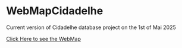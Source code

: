 # WebMapCidadelhe
Current version of Cidadelhe database project on the 1st of Mai 2025

[Click Here to see the WebMap](https://natchosr.github.io/WebMapCidadelhe/#18/40.93360/-7.11532)
